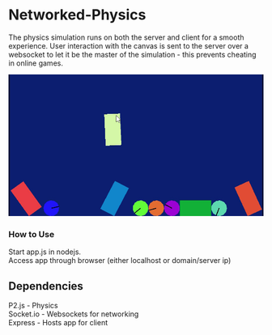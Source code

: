 # Networked-Physics
The physics simulation runs on both the server and client for a smooth experience. User interaction with the canvas is sent to the server over a websocket to let it be the master of the simulation - this prevents cheating in online games.

![Demo screenshot](demo.jpg?raw=true)

### How to Use
Start app.js in nodejs.\
Access app through browser (either localhost or domain/server ip)

## Dependencies
P2.js - Physics\
Socket.io - Websockets for networking\
Express - Hosts app for client
